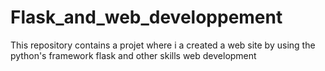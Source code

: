 # Flask_and_web_developpement
This repository contains a projet where i a created a web site by using the python's framework flask and other skills web development
